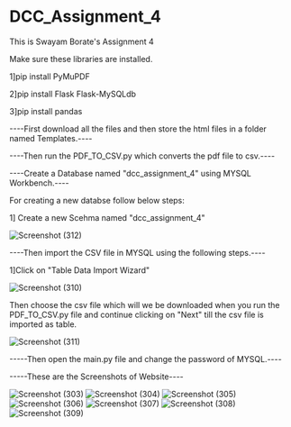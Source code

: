 # DCC_Assignment_4
This is Swayam Borate's Assignment 4

Make sure these libraries are installed.

1]pip install PyMuPDF

2]pip install Flask Flask-MySQLdb

3]pip install pandas


----First download all the files and then store the html files in a folder named Templates.----

----Then run the PDF_TO_CSV.py which converts the pdf file to csv.----

----Create a Database named "dcc_assignment_4" using MYSQL Workbench.----

For creating a new databse follow below steps:

1] Create a new Scehma named "dcc_assignment_4"

![Screenshot (312)](https://github.com/SwayamBorateIIT/DCC_Assignment_4/assets/167902886/f6aedf13-70ca-4088-8f25-dea60defa59f)


----Then import the CSV file in MYSQL using the following steps.----

1]Click on "Table Data Import Wizard"

![Screenshot (310)](https://github.com/SwayamBorateIIT/DCC_Assignment_4/assets/167902886/47171f4e-4772-47f1-9bc3-6cd98201dfc4)

Then choose the csv file which will we be downloaded when you run the PDF_TO_CSV.py file and continue clicking on "Next" till the csv file is imported as table.

![Screenshot (311)](https://github.com/SwayamBorateIIT/DCC_Assignment_4/assets/167902886/c736b2bb-a616-4a4d-af29-ac685dc27453)

-----Then open the main.py file and change the password of MYSQL.----


-----These are the Screenshots of Website----

![Screenshot (303)](https://github.com/SwayamBorateIIT/DCC_Assignment_4/assets/167902886/4493ed3e-8f37-4ed1-995b-864e37bc2326)
![Screenshot (304)](https://github.com/SwayamBorateIIT/DCC_Assignment_4/assets/167902886/69ac10e6-9d89-403a-a519-d49520621ce0)
![Screenshot (305)](https://github.com/SwayamBorateIIT/DCC_Assignment_4/assets/167902886/d9f4cca8-a2fa-4fb2-b6da-cb2f9f287418)
![Screenshot (306)](https://github.com/SwayamBorateIIT/DCC_Assignment_4/assets/167902886/6accd42c-be6f-4833-a57d-548fbdac409d)
![Screenshot (307)](https://github.com/SwayamBorateIIT/DCC_Assignment_4/assets/167902886/1099f636-5733-4cd0-8fd5-6d2abf93f4dd)
![Screenshot (308)](https://github.com/SwayamBorateIIT/DCC_Assignment_4/assets/167902886/31728ab4-42d4-41f2-8230-f6ccbdb80d96)
![Screenshot (309)](https://github.com/SwayamBorateIIT/DCC_Assignment_4/assets/167902886/6bc8bc8f-388c-4a97-95b1-d30da79e2124)
